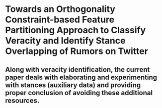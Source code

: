 # Towards an Orthogonality Constraint-based Feature Partitioning Approach to Classify Veracity and Identify Stance Overlapping of Rumors on Twitter
## Along with veracity identification, the current paper deals with elaborating and experimenting with stances (auxiliary data) and providing proper conclusion of avoiding these additional resources.
